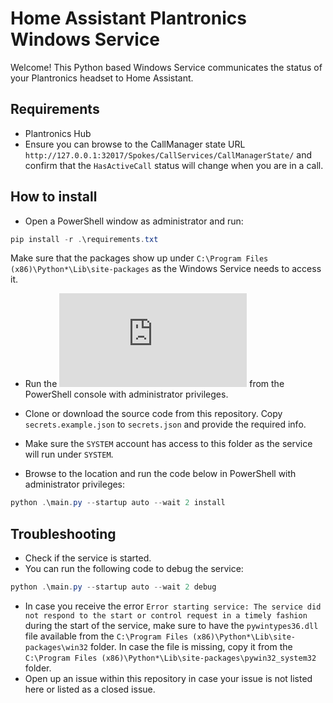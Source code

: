 # Home Assistant Plantronics Windows Service

Welcome! This Python based Windows Service communicates the status of your Plantronics headset to Home Assistant.

## Requirements
- Plantronics Hub
- Ensure you can browse to the CallManager state URL `http://127.0.0.1:32017/Spokes/CallServices/CallManagerState/` and confirm that the `HasActiveCall` status will change when you are in a call.

## How to install
- Open a PowerShell window as administrator and run:

```` powershell
pip install -r .\requirements.txt
````
Make sure that the packages show up under `C:\Program Files (x86)\Python*\Lib\site-packages` as the Windows Service needs to access it.

- Run the ![postinstall.py](https://github.com/mhammond/pywin32/blob/master/pywin32_postinstall.py) from the PowerShell console with administrator privileges.

- Clone or download the source code from this repository. Copy `secrets.example.json` to `secrets.json` and provide the required info.

- Make sure the `SYSTEM` account has access to this folder as the service will run under `SYSTEM`.

- Browse to the location and run the code below in PowerShell with administrator privileges:

```` powershell
python .\main.py --startup auto --wait 2 install
````

## Troubleshooting
- Check if the service is started.
- You can run the following code to debug the service:

```` powershell
python .\main.py --startup auto --wait 2 debug
````

- In case you receive the error `Error starting service: The service did not respond to the start or control request in a timely fashion` during the start of the service,
make sure to have the `pywintypes36.dll` file available from the `C:\Program Files (x86)\Python*\Lib\site-packages\win32` folder. In case the file is missing,
copy it from the `C:\Program Files (x86)\Python*\Lib\site-packages\pywin32_system32` folder.
- Open up an issue within this repository in case your issue is not listed here or listed as a closed issue.
